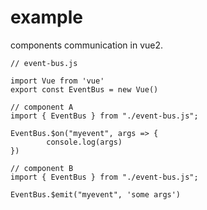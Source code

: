 # example

components communication in vue2.
```
// event-bus.js

import Vue from 'vue'
export const EventBus = new Vue()
```

```
// component A
import { EventBus } from "./event-bus.js";

EventBus.$on("myevent", args => {
		console.log(args)
})

// component B
import { EventBus } from "./event-bus.js";

EventBus.$emit("myevent", 'some args')
```